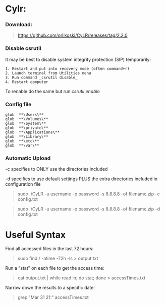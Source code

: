 # Cylr:

### Download:
> https://github.com/orlikoski/CyLR/releases/tag/2.2.0

### Disable csrutil
It may be best to disable system integrity protection (SIP) temporarily:

```
1. Restart and put into recovery mode (often command+r)
2. Launch terminal from Utilities menu
3. Run command _csrutil disable_
4. Restart computer
```

To renable do the same but run _csrutil enable_


### Config file
```
glob  **\Users\**
glob  **\Volumes\**
glob  **\System\**
glob  **\private\**
glob  **\Applications\**
glob  **\Library\**
glob  **\etc\**
glob  **\var\**
```

### Automatic Upload
-c specifies to ONLY use the directories included

-d specifies to use default settings PLUS the extra directories included in configuration file

> sudo ./CyLR -u username -p password -s 8.8.8.8 -of filename.zip -c config.txt

> sudo ./CyLR -u username -p password -s 8.8.8.8 -of filename.zip -d config.txt


# Useful Syntax

Find all accessed files in the last 72 hours:

> sudo find / -atime -72h -ls > output.txt

Run a "stat" on each file to get the access time:

> cat output.txt | while read in; do stat; done > accessTimes.txt

Narrow down the results to a specific date:

> grep "Mar 31 21:" accessTimes.txt



